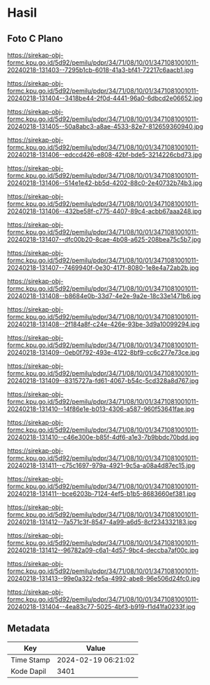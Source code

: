 # Hasil

## Foto C Plano

https://sirekap-obj-formc.kpu.go.id/5d92/pemilu/pdpr/34/71/08/10/01/3471081001011-20240218-131403--7295b1cb-6018-41a3-bf41-72217c6aacb1.jpg

https://sirekap-obj-formc.kpu.go.id/5d92/pemilu/pdpr/34/71/08/10/01/3471081001011-20240218-131404--3418be44-2f0d-4441-96a0-6dbcd2e06652.jpg

https://sirekap-obj-formc.kpu.go.id/5d92/pemilu/pdpr/34/71/08/10/01/3471081001011-20240218-131405--50a8abc3-a8ae-4533-82e7-812659360940.jpg

https://sirekap-obj-formc.kpu.go.id/5d92/pemilu/pdpr/34/71/08/10/01/3471081001011-20240218-131406--edccd426-e808-42bf-bde5-3214226cbd73.jpg

https://sirekap-obj-formc.kpu.go.id/5d92/pemilu/pdpr/34/71/08/10/01/3471081001011-20240218-131406--514e1e42-bb5d-4202-88c0-2e40732b74b3.jpg

https://sirekap-obj-formc.kpu.go.id/5d92/pemilu/pdpr/34/71/08/10/01/3471081001011-20240218-131406--432be58f-c775-4407-89c4-acbb67aaa248.jpg

https://sirekap-obj-formc.kpu.go.id/5d92/pemilu/pdpr/34/71/08/10/01/3471081001011-20240218-131407--dfc00b20-8cae-4b08-a625-208bea75c5b7.jpg

https://sirekap-obj-formc.kpu.go.id/5d92/pemilu/pdpr/34/71/08/10/01/3471081001011-20240218-131407--7469940f-0e30-417f-8080-1e8e4a72ab2b.jpg

https://sirekap-obj-formc.kpu.go.id/5d92/pemilu/pdpr/34/71/08/10/01/3471081001011-20240218-131408--b8684e0b-33d7-4e2e-9a2e-18c33e1471b6.jpg

https://sirekap-obj-formc.kpu.go.id/5d92/pemilu/pdpr/34/71/08/10/01/3471081001011-20240218-131408--2f184a8f-c24e-426e-93be-3d9a10099294.jpg

https://sirekap-obj-formc.kpu.go.id/5d92/pemilu/pdpr/34/71/08/10/01/3471081001011-20240218-131409--0eb0f792-493e-4122-8bf9-cc6c277e73ce.jpg

https://sirekap-obj-formc.kpu.go.id/5d92/pemilu/pdpr/34/71/08/10/01/3471081001011-20240218-131409--8315727a-fd61-4067-b54c-5cd328a8d767.jpg

https://sirekap-obj-formc.kpu.go.id/5d92/pemilu/pdpr/34/71/08/10/01/3471081001011-20240218-131410--14f86e1e-b013-4306-a587-960f53641fae.jpg

https://sirekap-obj-formc.kpu.go.id/5d92/pemilu/pdpr/34/71/08/10/01/3471081001011-20240218-131410--c46e300e-b85f-4df6-a1e3-7b9bbdc70bdd.jpg

https://sirekap-obj-formc.kpu.go.id/5d92/pemilu/pdpr/34/71/08/10/01/3471081001011-20240218-131411--c75c1697-979a-4921-9c5a-a08a4d87ec15.jpg

https://sirekap-obj-formc.kpu.go.id/5d92/pemilu/pdpr/34/71/08/10/01/3471081001011-20240218-131411--bce6203b-7124-4ef5-b1b5-8683660ef381.jpg

https://sirekap-obj-formc.kpu.go.id/5d92/pemilu/pdpr/34/71/08/10/01/3471081001011-20240218-131412--7a571c3f-8547-4a99-a6d5-8cf234332183.jpg

https://sirekap-obj-formc.kpu.go.id/5d92/pemilu/pdpr/34/71/08/10/01/3471081001011-20240218-131412--96782a09-c6a1-4d57-9bc4-deccba7af00c.jpg

https://sirekap-obj-formc.kpu.go.id/5d92/pemilu/pdpr/34/71/08/10/01/3471081001011-20240218-131413--99e0a322-fe5a-4992-abe8-96e506d24fc0.jpg

https://sirekap-obj-formc.kpu.go.id/5d92/pemilu/pdpr/34/71/08/10/01/3471081001011-20240218-131404--4ea83c77-5025-4bf3-b919-f1d41fa0233f.jpg


## Metadata

| Key        | Value               |
| ---------- | ------------------- |
| Time Stamp | 2024-02-19 06:21:02 |
| Kode Dapil | 3401                |



